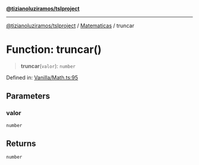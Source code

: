 [**@tizianoluziramos/tslproject**](../../../../README.md)

***

[@tizianoluziramos/tslproject](../../../../globals.md) / [Matematicas](../README.md) / truncar

# Function: truncar()

> **truncar**(`valor`): `number`

Defined in: [Vanilla/Math.ts:95](https://github.com/tizianoluziramos/TypeScript-Lenguage-Proyect/blob/1a68252d6a31602ecc3346fe4bed87bd01ab43ff/src/Vanilla/Math.ts#L95)

## Parameters

### valor

`number`

## Returns

`number`
